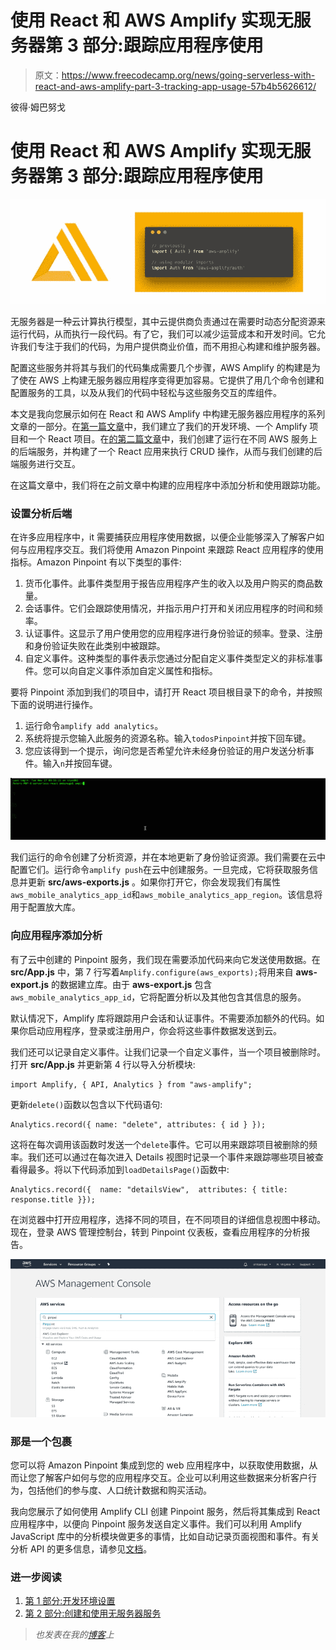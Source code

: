 # 使用 React 和 AWS Amplify 实现无服务器第 3 部分:跟踪应用程序使用

> 原文：<https://www.freecodecamp.org/news/going-serverless-with-react-and-aws-amplify-part-3-tracking-app-usage-57b4b5626612/>

彼得·姆巴努戈

# 使用 React 和 AWS Amplify 实现无服务器第 3 部分:跟踪应用程序使用

![GVUV-zE2hEltYNx110dfQSUZ-0nbUzqzzYS-](img/be6bebe88270fdc56959f9e3d61573ff.png)

无服务器是一种云计算执行模型，其中云提供商负责通过在需要时动态分配资源来运行代码，从而执行一段代码。有了它，我们可以减少运营成本和开发时间。它允许我们专注于我们的代码，为用户提供商业价值，而不用担心构建和维护服务器。

配置这些服务并将其与我们的代码集成需要几个步骤，AWS Amplify 的构建是为了使在 AWS 上构建无服务器应用程序变得更加容易。它提供了用几个命令创建和配置服务的工具，以及从我们的代码中轻松与这些服务交互的库组件。

本文是我向您展示如何在 React 和 AWS Amplify 中构建无服务器应用程序的系列文章的一部分。在[第一篇文章](https://medium.freecodecamp.org/going-serverless-with-react-and-aws-amplify-development-environment-set-up-9b15c3363bd)中，我们建立了我们的开发环境、一个 Amplify 项目和一个 React 项目。在[的第二篇文章](https://medium.freecodecamp.org/going-serverless-with-react-and-aws-amplify-part-2-creating-and-using-serverless-services-d401ba346eeb)中，我们创建了运行在不同 AWS 服务上的后端服务，并构建了一个 React 应用来执行 CRUD 操作，从而与我们创建的后端服务进行交互。

在这篇文章中，我们将在之前文章中构建的应用程序中添加分析和使用跟踪功能。

### 设置分析后端

在许多应用程序中，it 需要捕获应用程序使用数据，以便企业能够深入了解客户如何与应用程序交互。我们将使用 Amazon Pinpoint 来跟踪 React 应用程序的使用指标。Amazon Pinpoint 有以下类型的事件:

1.  货币化事件。此事件类型用于报告应用程序产生的收入以及用户购买的商品数量。
2.  会话事件。它们会跟踪使用情况，并指示用户打开和关闭应用程序的时间和频率。
3.  认证事件。这显示了用户使用您的应用程序进行身份验证的频率。登录、注册和身份验证失败在此类别中被跟踪。
4.  自定义事件。这种类型的事件表示您通过分配自定义事件类型定义的非标准事件。您可以向自定义事件添加自定义属性和指标。

要将 Pinpoint 添加到我们的项目中，请打开 React 项目根目录下的命令，并按照下面的说明进行操作。

1.  运行命令`amplify add analytics`。
2.  系统将提示您输入此服务的资源名称。输入`todosPinpoint`并按下回车键。
3.  您应该得到一个提示，询问您是否希望允许未经身份验证的用户发送分析事件。输入`n`并按回车键。

![QCKxsBY5IL8paEUjhTclr8RAp-SEAoQXSzJF](img/3b7c3d38e631134bdc77d34052d93dc0.png)

我们运行的命令创建了分析资源，并在本地更新了身份验证资源。我们需要在云中配置它们。运行命令`amplify push`在云中创建服务。一旦完成，它将获取服务信息并更新 **src/aws-exports.js** 。如果你打开它，你会发现我们有属性`aws_mobile_analytics_app_id`和`aws_mobile_analytics_app_region`。该信息将用于配置放大库。

### 向应用程序添加分析

有了云中创建的 Pinpoint 服务，我们现在需要添加代码来向它发送使用数据。在 **src/App.js** 中，第 7 行写着`Amplify.configure(aws_exports);`将用来自 **aws-export.js** 的数据建立库。由于 **aws-export.js** 包含`aws_mobile_analytics_app_id`，它将配置分析以及其他包含其信息的服务。

默认情况下，Amplify 库将跟踪用户会话和认证事件。不需要添加额外的代码。如果你启动应用程序，登录或注册用户，你会将这些事件数据发送到云。

我们还可以记录自定义事件。让我们记录一个自定义事件，当一个项目被删除时。打开 **src/App.js** 并更新第 4 行以导入分析模块:

```
import Amplify, { API, Analytics } from "aws-amplify";
```

更新`delete()`函数以包含以下代码语句:

```
Analytics.record({ name: "delete", attributes: { id } });
```

这将在每次调用该函数时发送一个`delete`事件。它可以用来跟踪项目被删除的频率。我们还可以通过在每次进入 Details 视图时记录一个事件来跟踪哪些项目被查看得最多。将以下代码添加到`loadDetailsPage()`函数中:

```
Analytics.record({  name: "detailsView",  attributes: { title: response.title }});
```

在浏览器中打开应用程序，选择不同的项目，在不同项目的详细信息视图中移动。现在，登录 AWS 管理控制台，转到 Pinpoint 仪表板，查看应用程序的分析报告。

![EdT-hx2IXyB-09GcKQ4hd8Ed3kqhWlV9WI-5](img/85d3290eeb07f43499db6a46110bb37d.png)

### 那是一个包裹

您可以将 Amazon Pinpoint 集成到您的 web 应用程序中，以获取使用数据，从而让您了解客户如何与您的应用程序交互。企业可以利用这些数据来分析客户行为，包括他们的参与度、人口统计数据和购买活动。

我向您展示了如何使用 Amplify CLI 创建 Pinpoint 服务，然后将其集成到 React 应用程序中，以便向 Pinpoint 服务发送自定义事件。我们可以利用 Amplify JavaScript 库中的分析模块做更多的事情，比如自动记录页面视图和事件。有关分析 API 的更多信息，请参见[文档](https://aws-amplify.github.io/docs/js/analytics)。

### 进一步阅读

1.  [第 1 部分:开发环境设置](https://medium.freecodecamp.org/going-serverless-with-react-and-aws-amplify-development-environment-set-up-9b15c3363bd)
2.  [第 2 部分:创建和使用无服务器服务](https://medium.freecodecamp.org/going-serverless-with-react-and-aws-amplify-part-2-creating-and-using-serverless-services-d401ba346eeb)

> *也发表在我的[博客](https://www.pmbanugo.me/)上*